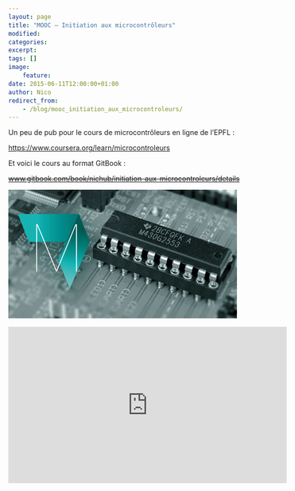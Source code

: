 ```yaml
---
layout: page
title: "MOOC — Initiation aux microcontrôleurs"
modified:
categories:
excerpt:
tags: []
image:
    feature:
date: 2015-06-11T12:00:00+01:00
author: Nico
redirect_from:
    - /blog/mooc_initiation_aux_microcontroleurs/
---
```


Un peu de pub pour le cours de microcontrôleurs en ligne de l’EPFL :

<https://www.coursera.org/learn/microcontroleurs>

Et voici le cours au format GitBook :

~~www.gitbook.com/book/nichub/initiation-aux-microcontroleurs/details~~

![](../../files/2015-06-11-mooc_initiation_aux_microcontroleurs/Microcontroleurs-v1.0.jpg)

<iframe width="560" height="315" src="https://www.youtube.com/embed/wCgJRtzTvmI" frameborder="0" allowfullscreen></iframe>
